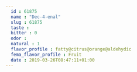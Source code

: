 ```yaml
---
  id : 61875
  name : "Dec-4-enal"
  slug : 61875
  taste : 
  bitter : 0
  odor : 
  natural : 1
  flavor_profile : fatty@citrus@orange@aldehydic
  fema_flavor_profile : Fruit
  date : 2019-03-26T08:47:11+01:00
---
```



